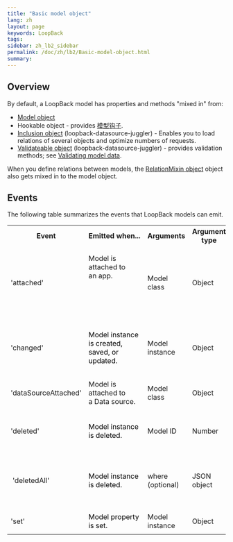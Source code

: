 ```yaml
---
title: "Basic model object"
lang: zh
layout: page
keywords: LoopBack
tags:
sidebar: zh_lb2_sidebar
permalink: /doc/zh/lb2/Basic-model-object.html
summary:
---
```


## Overview

By default, a LoopBack model has properties and methods "mixed in" from:

*   [Model object](http://apidocs.strongloop.com/loopback/#model)
*   Hookable object - provides [模型钩子](/doc/{{page.lang}}/lb2/6095042.html).
*   [Inclusion object](http://apidocs.strongloop.com/loopback-datasource-juggler/#inclusion) (loopback-datasource-juggler) - Enables you to load relations of several objects and optimize numbers of requests.
*   [Validateable object](http://apidocs.strongloop.com/loopback-datasource-juggler/#validatable) (loopback-datasource-juggler) - provides validation methods; see [Validating model data](/doc/{{page.lang}}/lb2/Validating-model-data.html).

When you define relations between models, the [RelationMixin object](http://apidocs.strongloop.com/loopback-datasource-juggler/#relationmixin) object also gets mixed in to the model object.

## Events

The following table summarizes the events that LoopBack models can emit.

<table>
  <tbody>
    <tr>
      <th>Event</th>
      <th>Emitted when...</th>
      <th>Arguments</th>
      <th>Argument type</th>
      <th>Class methods that emit</th>
      <th>Instance methods that emit</th>
    </tr>
    <tr>
      <td>'attached'</td>
      <td>
        <p>Model&nbsp;is attached to an&nbsp;<span>app</span><span>.</span></p>
        <div style="width: 120px;">
          <p>&nbsp;</p>
        </div>
        <p><span><br></span></p>
      </td>
      <td>Model class</td>
      <td>Object</td>
      <td>app.model(<em>modelName</em>)</td>
      <td>&nbsp;</td>
    </tr>
    <tr>
      <td>'changed'</td>
      <td><span style="color: rgb(0,0,0);">Model instance is created, saved, or updated.&nbsp;</span></td>
      <td>Model instance</td>
      <td>Object</td>
      <td>
        <ul class="task-list">
          <li>
            <p>Model.create()</p>
          </li>
          <li>
            <p>Model.updateOrCreate()&nbsp;</p>
          </li>
          <li>
            <p>Model.upsert()&nbsp;</p>
          </li>
        </ul>
      </td>
      <td>
        <ul class="task-list">
          <li>
            <p>Model.prototype.save()</p>
          </li>
          <li>
            <p>Model.prototype.updateAttributes()</p>
          </li>
        </ul>
      </td>
    </tr>
    <tr>
      <td>'dataSourceAttached'</td>
      <td>Model is attached to a&nbsp;Data source.</td>
      <td>Model class</td>
      <td>Object</td>
      <td>&nbsp;</td>
      <td>
        <ul>
          <li><span class="nx">DataSource</span><span class="p">.</span><span class="nx">prototype</span><span class="p">.</span><span class="nx">createModel</span>&nbsp;<span class="o">&nbsp;</span></li>
          <li><span class="nx">DataSource</span><span class="p">.</span><span class="nx">prototype</span><span class="p">.</span><span class="nx">define</span></li>
        </ul>
      </td>
    </tr>
    <tr>
      <td>'deleted'</td>
      <td><span style="color: rgb(0,0,0);">Model instance is deleted.</span></td>
      <td>Model ID</td>
      <td>Number</td>
      <td>
        <ul class="task-list">
          <li>Model.removeById()</li>
          <li>Model.destroyById()</li>
          <li>Model.deleteById()</li>
        </ul>
      </td>
      <td>
        <ul class="task-list">
          <li>Model.prototype.remove()</li>
          <li>Model.prototype.delete()</li>
          <li>Model.prototype.destroy()</li>
        </ul>
      </td>
    </tr>
    <tr>
      <td>&nbsp;'deletedAll'</td>
      <td><span style="color: rgb(0,0,0);">Model instance is deleted.</span></td>
      <td>where (optional)</td>
      <td>JSON object</td>
      <td>
        <ul class="task-list">
          <li>
            <p>Model.remove()</p>
          </li>
          <li>
            <p>Model.deleteAll()</p>
          </li>
          <li>
            <p>Model.destroyAll()</p>
          </li>
        </ul>
      </td>
      <td>&nbsp;</td>
    </tr>
    <tr>
      <td>'set'</td>
      <td><span style="color: rgb(0,0,0);">Model property is set.</span></td>
      <td>Model instance</td>
      <td>Object</td>
      <td>&nbsp;</td>
      <td>
        <p>Model.prototype.setAttributes()</p>
      </td>
    </tr>
  </tbody>
</table>

